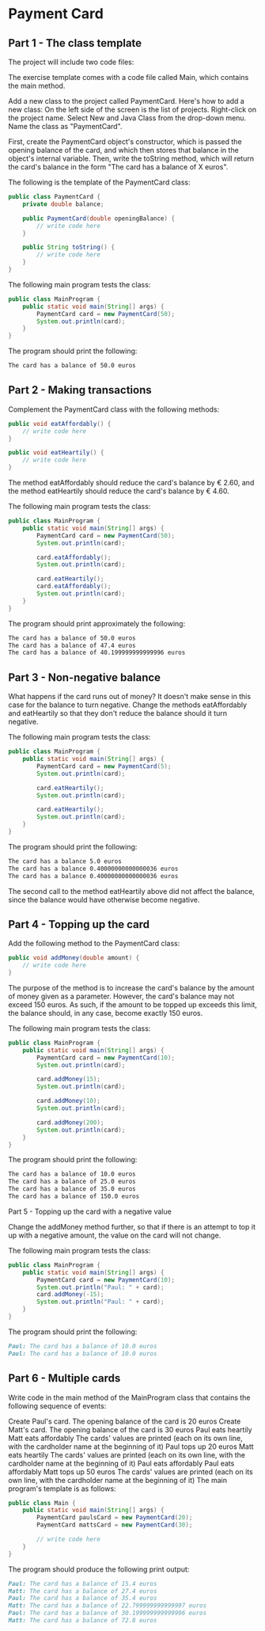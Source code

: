 
# Payment Card

## Part 1 - The class template

The project will include two code files:

The exercise template comes with a code file called Main, which contains the main method.

Add a new class to the project called PaymentCard. Here's how to add a new class: On the left side of the screen is the list of projects. Right-click on the project name. Select New and Java Class from the drop-down menu. Name the class as "PaymentCard".

First, create the PaymentCard object's constructor, which is passed the opening balance of the card, and which then stores that balance in the object's internal variable. Then, write the toString method, which will return the card's balance in the form "The card has a balance of X euros".

The following is the template of the PaymentCard class:

```java
public class PaymentCard {
    private double balance;

    public PaymentCard(double openingBalance) {
        // write code here
    }

    public String toString() {
        // write code here
    }
}
```

The following main program tests the class:

```java
public class MainProgram {
    public static void main(String[] args) {
        PaymentCard card = new PaymentCard(50);
        System.out.println(card);
    }
}
```

The program should print the following:

```markdown
The card has a balance of 50.0 euros
```

## Part 2 - Making transactions

Complement the PaymentCard class with the following methods:

```java
public void eatAffordably() {
    // write code here
}

public void eatHeartily() {
    // write code here
}
```

The method eatAffordably should reduce the card's balance by € 2.60, and the method eatHeartily should reduce the card's balance by € 4.60.

The following main program tests the class:

```java
public class MainProgram {
    public static void main(String[] args) {
        PaymentCard card = new PaymentCard(50);
        System.out.println(card);

        card.eatAffordably();
        System.out.println(card);

        card.eatHeartily();
        card.eatAffordably();
        System.out.println(card);
    }
}
```

The program should print approximately the following:

```markdown
The card has a balance of 50.0 euros
The card has a balance of 47.4 euros
The card has a balance of 40.199999999999996 euros
```

## Part 3 - Non-negative balance

What happens if the card runs out of money? It doesn't make sense in this case for the balance to turn negative. Change the methods eatAffordably and eatHeartily so that they don't reduce the balance should it turn negative.

The following main program tests the class:

```java
public class MainProgram {
    public static void main(String[] args) {
        PaymentCard card = new PaymentCard(5);
        System.out.println(card);

        card.eatHeartily();
        System.out.println(card);

        card.eatHeartily();
        System.out.println(card);
    }
}
```

The program should print the following:

```markdown
The card has a balance 5.0 euros
The card has a balance 0.40000000000000036 euros
The card has a balance 0.40000000000000036 euros
```

The second call to the method eatHeartily above did not affect the balance, since the balance would have otherwise become negative.

## Part 4 - Topping up the card

Add the following method to the PaymentCard class:

```java
public void addMoney(double amount) {
    // write code here
}
```

The purpose of the method is to increase the card's balance by the amount of money given as a parameter. However, the card's balance may not exceed 150 euros. As such, if the amount to be topped up exceeds this limit, the balance should, in any case, become exactly 150 euros.

The following main program tests the class:

```java
public class MainProgram {
    public static void main(String[] args) {
        PaymentCard card = new PaymentCard(10);
        System.out.println(card);

        card.addMoney(15);
        System.out.println(card);

        card.addMoney(10);
        System.out.println(card);

        card.addMoney(200);
        System.out.println(card);
    }
}
```

The program should print the following:

```markdown
The card has a balance of 10.0 euros
The card has a balance of 25.0 euros
The card has a balance of 35.0 euros
The card has a balance of 150.0 euros
```

Part 5 - Topping up the card with a negative value

Change the addMoney method further, so that if there is an attempt to top it up with a negative amount, the value on the card will not change.

The following main program tests the class:

```java
public class MainProgram {
    public static void main(String[] args) {
        PaymentCard card = new PaymentCard(10);
        System.out.println("Paul: " + card);
        card.addMoney(-15);
        System.out.println("Paul: " + card);
    }
}
```

The program should print the following:

```markdown
Paul: The card has a balance of 10.0 euros
Paul: The card has a balance of 10.0 euros
```

## Part 6 - Multiple cards

Write code in the main method of the MainProgram class that contains the following sequence of events:

Create Paul's card. The opening balance of the card is 20 euros
Create Matt's card. The opening balance of the card is 30 euros
Paul eats heartily
Matt eats affordably
The cards' values ​​are printed (each on its own line, with the cardholder name at the beginning of it)
Paul tops up 20 euros
Matt eats heartily
The cards' values ​​are printed (each on its own line, with the cardholder name at the beginning of it)
Paul eats affordably
Paul eats affordably
Matt tops up 50 euros
The cards' values ​​are printed (each on its own line, with the cardholder name at the beginning of it)
The main program's template is as follows:

```java
public class Main {
    public static void main(String[] args) {
        PaymentCard paulsCard = new PaymentCard(20);
        PaymentCard mattsCard = new PaymentCard(30);

        // write code here
    }
}
```

The program should produce the following print output:

```markdown
Paul: The card has a balance of 15.4 euros
Matt: The card has a balance of 27.4 euros
Paul: The card has a balance of 35.4 euros
Matt: The card has a balance of 22.799999999999997 euros
Paul: The card has a balance of 30.199999999999996 euros
Matt: The card has a balance of 72.8 euros
```
